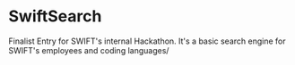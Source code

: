 # SwiftSearch
Finalist Entry for SWIFT's internal Hackathon. It's a basic search engine for SWIFT's employees and coding languages/
